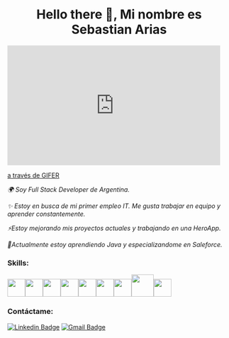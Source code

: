

<h1 align="center"> Hello there 👋, Mi nombre es Sebastian Arias </h1> 

<!--
 <img align="right"  src="https://2.bp.blogspot.com/-V46BHhgXtAg/VqafDb8v0dI/AAAAAAAAABo/sT03F3I5D64/s400/imagenes-con-movimiento-de-informatica-4.gif"/>
-->
 
 <iframe   src="https://gifer.com/embed/DlY5" width=480 height=270.222 frameBorder="0" allowFullScreen></iframe><p><a href="https://gifer.com">a través de GIFER</a></p>
<p><em> 🌍 Soy Full Stack Developer de Argentina.
</em></p>
<p><em>✨ Estoy en busca de mi primer empleo IT. Me gusta trabajar en equipo y aprender constantemente.</em></p>
<p><em>⚡Estoy mejorando mis proyectos actuales y trabajando en una HeroApp.</em></p>
<p><em>🚀Actualmente estoy aprendiendo Java y especializandome en Saleforce.</em></p>
<p>

 
 <h3>Skills: </h3>
  <p align="left">
  <img src="https://d1muf25xaso8hp.cloudfront.net/https%3A%2F%2Fs3.amazonaws.com%2Fappforest_uf%2Ff1626705742673x345048931285492300%2FSalesForce_API_Connector.gif?w=&h=&auto=compress&dpr=1&fit=max" width="40"><img src="https://media3.giphy.com/media/ln7z2eWriiQAllfVcn/200w.webp" width="40"><img src="https://media3.giphy.com/media/kdFc8fubgS31b8DsVu/giphy.webp" width="40"><img src="https://i.giphy.com/media/eNAsjO55tPbgaor7ma/200w.webp" width="40"><img src="https://media.giphy.com/media/XAxylRMCdpbEWUAvr8/giphy.gif" width="40"><img src="https://media.giphy.com/media/fsEaZldNC8A1PJ3mwp/giphy.gif" width="40"><img src="https://i.giphy.com/media/IdyAQJVN2kVPNUrojM/200.webp" width="40"><img src="https://media.giphy.com/media/kH1DBkPNyZPOk0BxrM/giphy.gif" width="50"><img src="https://media.giphy.com/media/KzJkzjggfGN5Py6nkT/giphy.gif" width="40">
</p>

 
<div align="left">
<h3>Contáctame: </h3>

  [![Linkedin Badge](https://img.shields.io/badge/-SebastianArias-blue?style=flat-square&logo=Linkedin&logoColor=white&link=https://www.linkedin.com/in/sebastián47arias/)](https://www.linkedin.com/in/sebastián47arias/)
  [![Gmail Badge](https://img.shields.io/badge/-sebastian.arias4214@gmail.com-c14438?style=flat-square&logo=Gmail&logoColor=white&link=mailto:sebastian.arias4214@gmail.com)](mailto:sebastian.arias4214@gmail.com)

 

</div>



 
 
<!--
**serjtankian/serjtankian** is a ✨ _special_ ✨ repository because its `README.md` (this file) appears on your GitHub profile.

Here are some ideas to get you started:

- 🔭 I’m currently working on ...
- 🌱 I’m currently learning ...
- 👯 I’m looking to collaborate on ...
- 🤔 I’m looking for help with ...
- 💬 Ask me about ...
- 📫 How to reach me: ...
- 😄 Pronouns: ...
- ⚡ Fun fact: ...
-->
